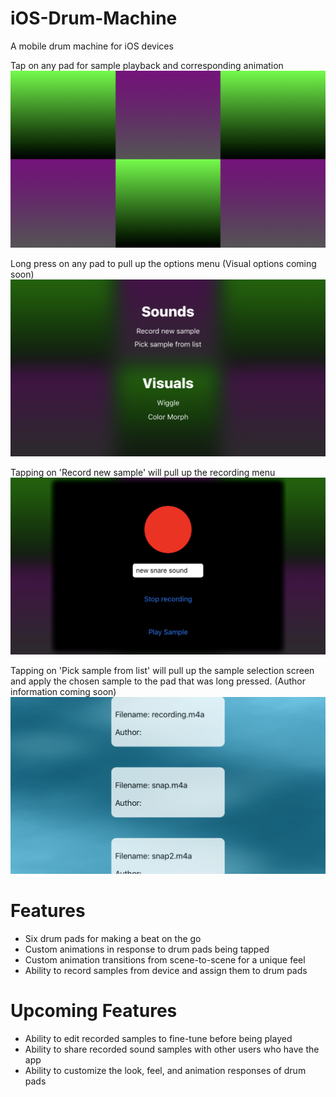 # iOS-Drum-Machine
A mobile drum machine for iOS devices


Tap on any pad for sample playback and corresponding animation
![Screenshot](TappyFingers/TappyFingers/Screenshots/padview.png) 

Long press on any pad to pull up the options menu
(Visual options coming soon)
![Screenshot](TappyFingers/TappyFingers/Screenshots/optionsmenu.png)

Tapping on 'Record new sample' will pull up the recording menu
![Screenshot](TappyFingers/TappyFingers/Screenshots/recordview.png)

Tapping on 'Pick sample from list' will pull up the sample selection screen and apply the chosen sample to the pad that was long pressed.
(Author information coming soon)
![Screenshot](TappyFingers/TappyFingers/Screenshots/samplepicker.png)

# Features
- Six drum pads for making a beat on the go
- Custom animations in response to drum pads being tapped
- Custom animation transitions from scene-to-scene for a unique feel
- Ability to record samples from device and assign them to drum pads

# Upcoming Features
- Ability to edit recorded samples to fine-tune before being played
- Ability to share recorded sound samples with other users who have the app
- Ability to customize the look, feel, and animation responses of drum pads
